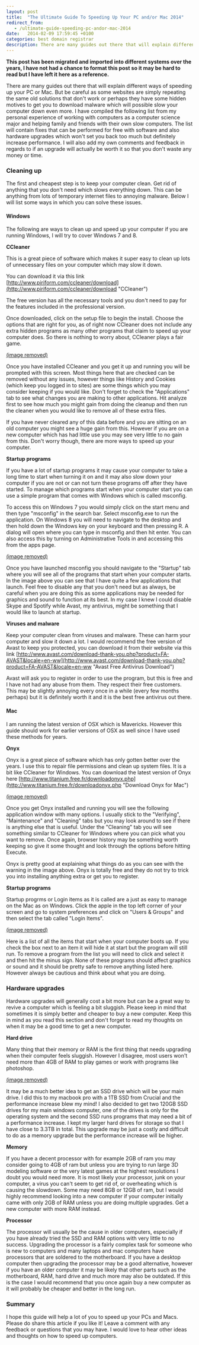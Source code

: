 ```yaml
---
layout: post
title:  "The Ultimate Guide To Speeding Up Your PC and/or Mac 2014"
redirect_from:
   - /ultimate-guide-speeding-pc-andor-mac-2014
date:   2014-02-09 17:59:45 +0100
categories: best domain registrar
description: There are many guides out there that will explain different ways of speeding up your PC or Mac. But be careful as some websites are simply repeating the same old solutions that don't work or perhaps t...
---
```


**This post has been migrated and imported into different systems over the years, I have not had a chance to format this post so it may be hard to read but I have left it here as a reference.**

There are many guides out there that will explain different ways of speeding up your PC or Mac. But be careful as some websites are simply repeating the same old solutions that don't work or perhaps they have some hidden motives to get you to download malware which will possible slow your computer down even more. I have compiled the following list from my personal experience of working with computers as a computer science major and helping family and friends with their own slow computers. The list will contain fixes that can be performed for free with software and also hardware upgrades which won't set you back too much but definitely increase performance. I will also add my own comments and feedback in regards to if an upgrade will actually be worth it so that you don't waste any money or time.

### Cleaning up

  
 The first and cheapest step is to keep your computer clean. Get rid of anything that you don't need which slows everything down. This can be anything from lots of temporary internet files to annoying malware. Below I will list some ways in which you can solve these issues.  
#### **Windows**

  
 The following are ways to clean up and speed up your computer if you are running Windows, I will try to cover Windows 7 and 8.  
  
**CCleaner**  
  
 This is a great piece of software which makes it super easy to clean up lots of unnecessary files on your computer which may slow it down.  
  
 You can download it via this link [http://www.piriform.com/ccleaner/download](http://www.piriform.com/ccleaner/download "CCleaner")  
  
 The free version has all the necessary tools and you don't need to pay for the features included in the professional version.  
  
 Once downloaded, click on the setup file to begin the install. Choose the options that are right for you, as of right now CCleaner does not include any extra hidden programs as many other programs that claim to speed up your computer does. So there is nothing to worry about, CCleaner plays a fair game.  
  
[(image removed)](http://markustenghamn.com/wp-content/uploads/2014/02/ccleaner_markustenghamn.png)  
  
 Once you have installed CCleaner and you get it up and running you will be prompted with this screen. Most things here that are checked can be removed without any issues, however things like History and Cookies (which keep you logged in to sites) are some things which you may consider keeping if you would like. Don't forget to check the "Applications" tab to see what changes you are making to other applications. Hit analyze first to see how much you might gain from doing the cleanup and then run the cleaner when you would like to remove all of these extra files.  
  
 If you have never cleared any of this data before and you are sitting on an old computer you might see a huge gain from this. However if you are on a new computer which has had little use you may see very little to no gain from this. Don't worry though, there are more ways to speed up your computer.  
  
**Startup programs**  
  
 If you have a lot of startup programs it may cause your computer to take a long time to start when turning it on and it may also slow down your computer if you are not or can not turn these programs off after they have started. To manage which programs start when your computer start you can use a simple program that comes with Windows which is called msconfig.  
  
 To access this on Windows 7 you would simply click on the start menu and then type "msconfig" in the search bar. Select msconfig.exe to run the application. On Windows 8 you will need to navigate to the desktop and then hold down the Windows key on your keyboard and then pressing R. A dialog will open where you can type in msconfig and then hit enter. You can also access this by turning on Administrative Tools in and accessing this from the apps page.  
  
[(image removed)](http://markustenghamn.com/wp-content/uploads/2014/02/startupprograms_markustenghamn.png)  
  
 Once you have launched msconfig you should navigate to the "Startup" tab where you will see all of the programs that start when your computer starts. In the image above you can see that I have quite a few applications that launch. Feel free to disable any that you don't need but as always, be careful when you are doing this as some applications may be needed for graphics and sound to function at its best. In my case I knew I could disable Skype and Spotify while Avast, my antivirus, might be something that I would like to launch at startup.  
  
**Viruses and malware**  
  
 Keep your computer clean from viruses and malware. These can harm your computer and slow it down a lot. I would recommend the free version of Avast to keep you protected, you can download it from their website via this link [http://www.avast.com/download-thank-you.php?product=FA-AVAST&locale=en-ww](http://www.avast.com/download-thank-you.php?product=FA-AVAST&locale=en-ww "Avast Free Antivirus Download")  
  
 Avast will ask you to register in order to use the program, but this is free and I have not had any abuse from them. They respect their free customers. This may be slightly annoying every once in a while (every few months perhaps) but it is definitely worth it and it is the best free antivirus out there.  
#### **Mac**

  
 I am running the latest version of OSX which is Mavericks. However this guide should work for earlier versions of OSX as well since I have used these methods for years.  
  
**Onyx**  
  
 Onyx is a great piece of software which has only gotten better over the years. I use this to repair file permissions and clean up system files. It is a bit like CCleaner for Windows. You can download the latest version of Onyx here [http://www.titanium.free.fr/downloadonyx.php](http://www.titanium.free.fr/downloadonyx.php "Download Onyx for Mac")  
  
[(image removed)](http://markustenghamn.com/wp-content/uploads/2014/02/onyxformac_markustenghamn.png)  
  
 Once you get Onyx installed and running you will see the following application window with many options. I usually stick to the "Verifying", "Maintenance" and "Cleaning" tabs but you may look around to see if there is anything else that is useful. Under the "Cleaning" tab you will see something similar to CCleaner for Windows where you can pick what you want to remove. Once again, browser history may be something worth keeping so give it some thought and look through the options before hitting Execute.  
  
 Onyx is pretty good at explaining what things do as you can see with the warning in the image above. Onyx is totally free and they do not try to trick you into installing anything extra or get you to register.  
  
**Startup programs**  
  
 Startup progrms or Login items as it is called are a just as easy to manage on the Mac as on Windows. Click the apple in the top left corner of your screen and go to system preferences and click on "Users & Groups" and then select the tab called "Login Items".  
  
[(image removed)](http://markustenghamn.com/wp-content/uploads/2014/02/loginitemsmac_markustenghamn.png)  
  
 Here is a list of all the items that start when your computer boots up. If you check the box next to an item it will hide it at start but the program will still run. To remove a program from the list you will need to click and select it and then hit the minus sign. None of these programs should affect graphics or sound and it should be pretty safe to remove anything listed here. However always be cautious and think about what you are doing.  
### Hardware upgrades

  
 Hardware upgrades will generally cost a bit more but can be a great way to revive a computer which is feeling a bit sluggish. Please keep in mind that sometimes it is simply better and cheaper to buy a new computer. Keep this in mind as you read this section and don't forget to read my thoughts on when it may be a good time to get a new computer.  
  
**Hard drive**  
  
 Many thing that their memory or RAM is the first thing that needs upgrading when their computer feels sluggish. However I disagree, most users won't need more than 4GB of RAM to play games or work with programs like photoshop.  
  
[(image removed)](http://markustenghamn.com/wp-content/uploads/2014/02/ssdhardrive_markustenghamn.png)  
  
 It may be a much better idea to get an SSD drive which will be your main drive. I did this to my macbook pro with a 1TB SSD from Crucial and the performance increase blew my mind! I also decided to get two 120GB SSD drives for my main windows computer, one of the drives is only for the operating system and the second SSD runs programs that may need a bit of a performance increase. I kept my larger hard drives for storage so that I have close to 3.3TB in total. This upgrade may be just a costly and difficult to do as a memory upgrade but the performance increase will be higher.  
  
**Memory**  
  
 If you have a decent processor with for example 2GB of ram you may consider going to 4GB of ram but unless you are trying to run large 3D modeling software or the very latest games at the highest resolutions I doubt you would need more. It is most likely your processor, junk on your computer, a virus you can't seem to get rid of, or overheating which is causing the slowdown. Some may need 8GB or 12GB of ram, but I would highly recommend looking into a new computer if your computer initially came with only 2GB of RAM unless you are doing multiple upgrades. Get a new computer with more RAM instead.  
  
**Processor**  
  
 The processor will usually be the cause in older computers, especially if you have already tried the SSD and RAM options with very little to no success. Upgrading the processor is a fairly complex task for someone who is new to computers and many laptops and mac computers have processors that are soldered to the motherboard. If you have a desktop computer then upgrading the processor may be a good alternative, however if you have an older computer it may be likely that other parts such as the motherboard, RAM, hard drive and much more may also be outdated. If this is the case I would recommend that you once again buy a new computer as it will probably be cheaper and better in the long run.  
### Summary

  
 I hope this guide will help a lot of you to speed up your PCs and Macs. Please do share this article if you like it! Leave a comment with any feedback or questions that you may have. I would love to hear other ideas and thoughts on how to speed up computers.